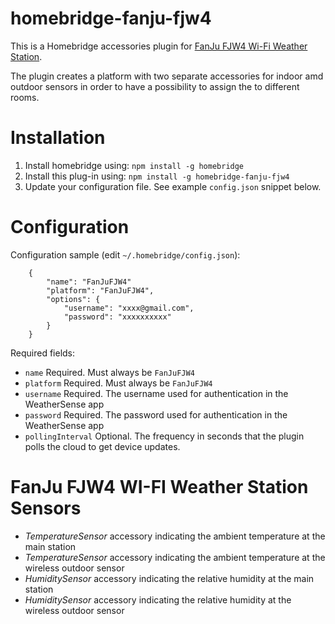 # homebridge-fanju-fjw4

This is a Homebridge accessories plugin for [FanJu FJW4 Wi-Fi Weather Station](https://www.aliexpress.com/item/32955858516.html).

The plugin creates a platform with two separate accessories for indoor amd outdoor sensors in order to have a possibility to assign the to different rooms.

# Installation

1. Install homebridge using: `npm install -g homebridge`
2. Install this plug-in using: `npm install -g homebridge-fanju-fjw4`
3. Update your configuration file. See example `config.json` snippet below.

# Configuration

Configuration sample (edit `~/.homebridge/config.json`):

```
    {
        "name": "FanJuFJW4"
        "platform": "FanJuFJW4",
        "options": {
            "username": "xxxx@gmail.com",
            "password": "xxxxxxxxxx"
        }
    }
```

Required fields:

- `name` Required. Must always be `FanJuFJW4`
- `platform` Required. Must always be `FanJuFJW4`
- `username` Required. The username used for authentication in the WeatherSense app
- `password` Required. The password used for authentication in the WeatherSense app
- `pollingInterval` Optional. The frequency in seconds that the plugin polls the cloud to get device updates.

# FanJu FJW4 WI-FI Weather Station Sensors

- _TemperatureSensor_ accessory indicating the ambient temperature at the main station
- _TemperatureSensor_ accessory indicating the ambient temperature at the wireless outdoor sensor
- _HumiditySensor_ accessory indicating the relative humidity at the main station
- _HumiditySensor_ accessory indicating the relative humidity at the wireless outdoor sensor
